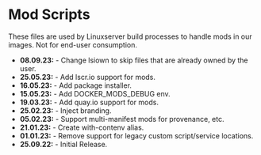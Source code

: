# Mod Scripts

These files are used by Linuxserver build processes to handle mods in our images. Not for end-user consumption.

* **08.09.23:** - Change lsiown to skip files that are already owned by the user.
* **25.05.23:** - Add lscr.io support for mods.
* **16.05.23:** - Add package installer.
* **15.05.23:** - Add DOCKER_MODS_DEBUG env.
* **19.03.23:** - Add quay.io support for mods.
* **25.02.23:** - Inject branding.
* **05.02.23:** - Support multi-manifest mods for provenance, etc.
* **21.01.23:** - Create with-contenv alias.
* **01.01.23:** - Remove support for legacy custom script/service locations.
* **25.09.22:** - Initial Release.
